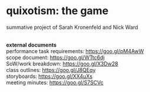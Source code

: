 # quixotism: the game

summative project of Sarah Kronenfeld and Nick Ward

</br><b>external documents</b>
</br>performance task requirements: https://goo.gl/pM4AwW
</br>scope document: https://goo.gl/WTtc6dj
</br>SoW/work breakdown: https://goo.gl/X3Dw28
</br>class outlines: https://goo.gl/J8QEqy
</br>storyboards: https://goo.gl/XX4uXs
</br>meeting minutes: https://goo.gl/S7SCVc
